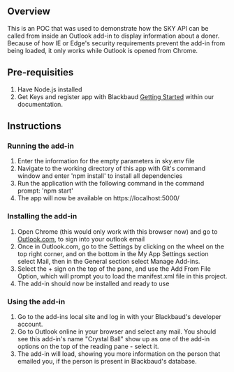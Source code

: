 ## Overview
This is an POC that was used to demonstrate how the SKY API can be called from inside an Outlook add-in to display information about a doner. 
Because of how IE or Edge's security requirements prevent the add-in from being loaded, it only works while Outlook is opened from Chrome. 

## Pre-requisities
1. Have Node.js installed 
2. Get Keys and register app with Blackbaud  [Getting Started](https://apidocs.sky.blackbaud.com/docs/getting-started/) within our documentation.  


## Instructions

### Running the add-in
1. Enter the information for the empty parameters in sky.env file
2. Navigate to the working directory of this app with Git's command window and enter 'npm install' to install all dependencies
3. Run the application with the following command in the command prompt: 'npm start'
4. The app will now be available on https://localhost:5000/

### Installing the add-in 
1. Open Chrome (this would only work with this browser now) and go to [Outlook.com](https://outlook.office365.com/), to sign into your outlook email
2. Once in Outlook.com, go to the Settings by clicking on the wheel on the top right corner, and on the bottom in the My App Settings section select Mail, then in the General section select Manage Add-ins. 
3. Select the + sign on the top of the pane, and use the Add From File Option, which will prompt you to load the manifest.xml file in this project. 
4. The add-in should now be installed and ready to use

### Using the add-in
1. Go to the add-ins local site and log in with your Blackbaud's developer account. 
2. Go to Outlook online in your browser and select any mail. You should see this add-in's name "Crystal Ball" show up as one of the add-in options on the top of the reading pane - select it.
3. The add-in will load, showing you more information on the person that emailed you, if the person is present in Blackbaud's database. 


